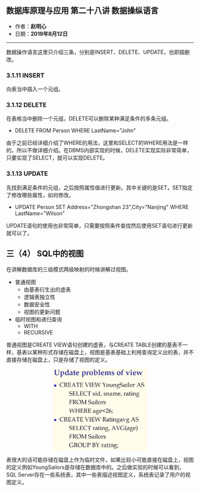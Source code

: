 ## 数据库原理与应用 第二十八讲 数据操纵语言

- 作者：**赵明心**
- 日期：**2019年8月12日**

---

数据操作语言这里只介绍三条，分别是INSERT、DELETE、UPDATE，也即插删改。

### **3.1.11 INSERT**

向表当中插入一个元组。


### **3.1.12 DELETE**

在表格当中删除一个元组，DELETE可以删除某种满足条件的多条元组。

- DELETE FROM Person WHERE LastName="John"

由于之前已经详细介绍了WHERE的用法，这里和SELECT的WHERE用法是一样的，所以不做详细介绍。在DBMS内部实现的时候，DELETE实现实际非常简单，只要实现了SELECT，就可以实现DELETE。

### **3.1.13 UPDATE**

先找到满足条件的元组，之后按照属性值进行更新。其中关键的是SET，SET指定了修改哪些属性，如何修改。

- UPDATE Person SET Address="Zhongshan 23",City="Nanjing" WHERE LastName="Wilson"

UPDATE语句的使用也非常简单，只需要按照条件查找然后使用SET语句进行更新就可以了。


## 三（4） SQL中的视图

在讲解数据库的三级模式两级映射的时候讲解过视图。

- 普通视图
  - 由基表衍生出的虚表
  - 逻辑表独立性
  - 数据安全性
  - 视图的更新问题
- 临时视图和递归查询
  - WITH
  - RECURSIVE

普通视图是CREATE VIEW语句创建的虚表，与CREATE TABLE创建的基表不一样，基表以某种形式存储在磁盘上，视图是基表基础上利用查询定义出的表，并不直接存储在磁盘上，只是存储了视图的定义。

<img src="img/Note_28/view.png" width="50%" style="display:block;margin:auto;">

表很大的话可能存储在磁盘上作为临时文件，如果比较小可能直接在磁盘上，视图的定义例如YoungSailors是存储在数据库中的。之后做实验的时候可以看到，SQL Server存在一些系统表，其中一些表描述视图定义，系统表记录了用户的视图定义。

